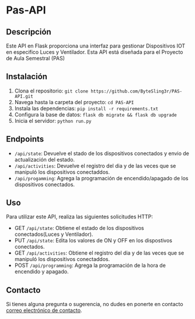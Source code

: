 # Pas-API

## Descripción
Este API en Flask proporciona una interfaz para gestionar Dispositivos IOT en especifico Luces y Ventilador. Esta API está diseñada para el Proyecto de Aula Semestral (PAS)

## Instalación
1. Clona el repositorio: `git clone https://github.com/ByteSling3r/PAS-API.git`
2. Navega hasta la carpeta del proyecto: `cd PAS-API`
3. Instala las dependencias: `pip install -r requirements.txt`
4. Configura la base de datos: `flask db migrate && flask db upgrade`
5. Inicia el servidor: `python run.py`

## Endpoints
- `/api/state`: Devuelve el stado de los dispositivos conectados y envio de actualización del estado.
- `/api/activities`: Devuelve el registro del dia y de las veces que se manipuló los dispositivos conectaddos.
- `/api/progamming`: Agrega la programación de encendido/apagado de los dispositivos conectados.

## Uso
Para utilizar este API, realiza las siguientes solicitudes HTTP:

- GET `/api/state`: Obtiene el estado de los dispositivos conectados(Luces y Ventilador).
- PUT `/api/state`: Edita los valores de ON y OFF en los dispostivos conectados.
- GET `/api/activities`: Obtiene el registro del dia y de las veces que se manipuló los dispositivos conectaddos.
- POST `/api/programming`: Agrega la programación de la hora de encendido y apagado.

## Contacto
Si tienes alguna pregunta o sugerencia, no dudes en ponerte en contacto [correo electrónico de contacto](mailto:juanddelgadoguerra@gmail.com).
